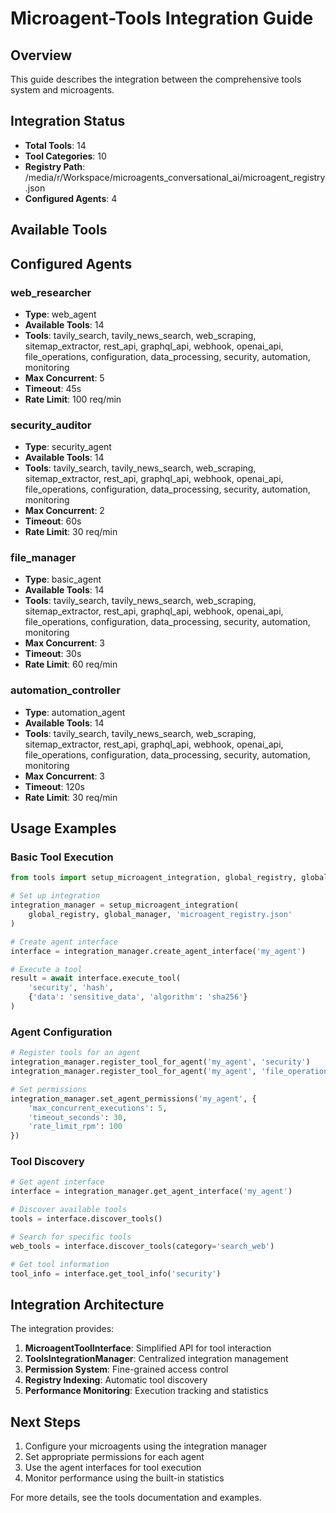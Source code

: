 # Microagent-Tools Integration Guide

## Overview

This guide describes the integration between the comprehensive tools system and microagents.

## Integration Status

- **Total Tools**: 14
- **Tool Categories**: 10
- **Registry Path**: /media/r/Workspace/microagents_conversational_ai/microagent_registry.json
- **Configured Agents**: 4

## Available Tools

## Configured Agents

### web_researcher
- **Type**: web_agent
- **Available Tools**: 14
- **Tools**: tavily_search, tavily_news_search, web_scraping, sitemap_extractor, rest_api, graphql_api, webhook, openai_api, file_operations, configuration, data_processing, security, automation, monitoring
- **Max Concurrent**: 5
- **Timeout**: 45s
- **Rate Limit**: 100 req/min

### security_auditor
- **Type**: security_agent
- **Available Tools**: 14
- **Tools**: tavily_search, tavily_news_search, web_scraping, sitemap_extractor, rest_api, graphql_api, webhook, openai_api, file_operations, configuration, data_processing, security, automation, monitoring
- **Max Concurrent**: 2
- **Timeout**: 60s
- **Rate Limit**: 30 req/min

### file_manager
- **Type**: basic_agent
- **Available Tools**: 14
- **Tools**: tavily_search, tavily_news_search, web_scraping, sitemap_extractor, rest_api, graphql_api, webhook, openai_api, file_operations, configuration, data_processing, security, automation, monitoring
- **Max Concurrent**: 3
- **Timeout**: 30s
- **Rate Limit**: 60 req/min

### automation_controller
- **Type**: automation_agent
- **Available Tools**: 14
- **Tools**: tavily_search, tavily_news_search, web_scraping, sitemap_extractor, rest_api, graphql_api, webhook, openai_api, file_operations, configuration, data_processing, security, automation, monitoring
- **Max Concurrent**: 3
- **Timeout**: 120s
- **Rate Limit**: 30 req/min

## Usage Examples

### Basic Tool Execution

```python
from tools import setup_microagent_integration, global_registry, global_manager

# Set up integration
integration_manager = setup_microagent_integration(
    global_registry, global_manager, 'microagent_registry.json'
)

# Create agent interface
interface = integration_manager.create_agent_interface('my_agent')

# Execute a tool
result = await interface.execute_tool(
    'security', 'hash',
    {'data': 'sensitive_data', 'algorithm': 'sha256'}
)
```

### Agent Configuration

```python
# Register tools for an agent
integration_manager.register_tool_for_agent('my_agent', 'security')
integration_manager.register_tool_for_agent('my_agent', 'file_operations')

# Set permissions
integration_manager.set_agent_permissions('my_agent', {
    'max_concurrent_executions': 5,
    'timeout_seconds': 30,
    'rate_limit_rpm': 100
})
```

### Tool Discovery

```python
# Get agent interface
interface = integration_manager.get_agent_interface('my_agent')

# Discover available tools
tools = interface.discover_tools()

# Search for specific tools
web_tools = interface.discover_tools(category='search_web')

# Get tool information
tool_info = interface.get_tool_info('security')
```

## Integration Architecture

The integration provides:

1. **MicroagentToolInterface**: Simplified API for tool interaction
2. **ToolsIntegrationManager**: Centralized integration management
3. **Permission System**: Fine-grained access control
4. **Registry Indexing**: Automatic tool discovery
5. **Performance Monitoring**: Execution tracking and statistics

## Next Steps

1. Configure your microagents using the integration manager
2. Set appropriate permissions for each agent
3. Use the agent interfaces for tool execution
4. Monitor performance using the built-in statistics

For more details, see the tools documentation and examples.
